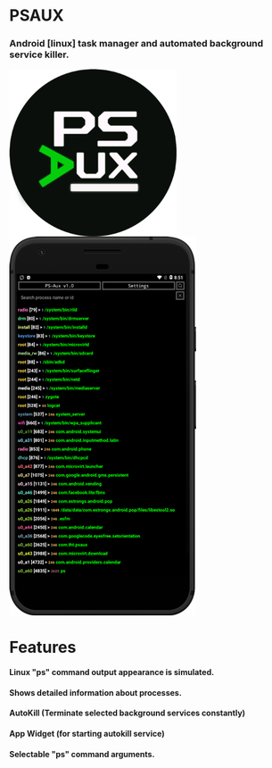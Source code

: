 # PSAUX
### Android [linux] task manager and automated background service killer.

<img align="center" src='https://github.com/KeyLo99/PSAUX/blob/master/src/main/res/drawable/psaux1.png' width='300' height='300'/>

<img align="center" src='https://github.com/KeyLo99/PSAUX/blob/master/src/main/res/drawable/example_phone.png' width='335' height='679'/>

# Features

#### Linux "ps" command output appearance is simulated.
#### Shows detailed information about processes.
#### AutoKill (Terminate selected background services constantly)
#### App Widget (for starting autokill service)
#### Selectable "ps" command arguments.
